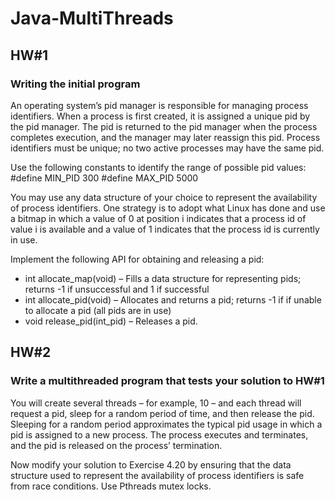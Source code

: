 # Java-MultiThreads

## HW#1
### Writing the initial program

An operating system’s pid manager is responsible for managing process identifiers. When a process is first created, it is assigned a unique pid by the pid manager. The pid is returned to the pid manager when the process completes execution, and the manager may later reassign this pid. Process identifiers must be unique; no two active processes may have the same pid. 

Use the following constants to identify the range of possible pid values:
#define MIN_PID 300
#define MAX_PID 5000

You may use any data structure of your choice to represent the availability of process identifiers. One strategy is to adopt what Linux has done and use a bitmap in which a value of 0 at position i  indicates that a process id of value i is available and a value of 1 indicates that the process id is currently in use.

Implement the following API for obtaining and releasing a pid: <br />
- int allocate_map(void) – Fills a data structure for representing pids; returns -1 if unsuccessful and 1 if successful <br />
- int allocate_pid(void) – Allocates and returns a pid; returns -1 if if unable to allocate a pid (all pids are in use) <br />
- void release_pid(int_pid) – Releases a pid.

## HW#2
### Write a multithreaded program that tests your solution to HW#1

You will create several threads – for example, 10 – and each thread will request a pid, sleep for a random period of time, and then release the pid. Sleeping for a random period approximates the typical pid usage in which a pid is assigned to a new process. The process executes and terminates, and the pid is released on the process’ termination. 

Now modify your solution to Exercise 4.20 by ensuring that the data structure used to represent the availability of process identifiers is safe from race conditions. Use Pthreads mutex locks. 

